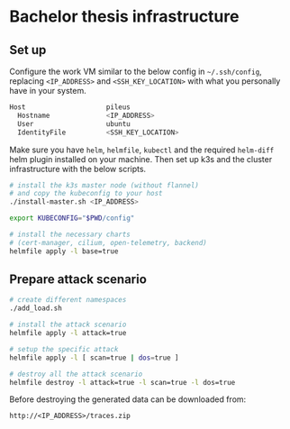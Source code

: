 # Bachelor thesis infrastructure

## Set up

Configure the work VM similar to the below config
in `~/.ssh/config`, replacing `<IP_ADDRESS>` and `<SSH_KEY_LOCATION>` with what you personally
have in your system.

```bash
Host                    pileus
  Hostname              <IP_ADDRESS>
  User                  ubuntu
  IdentityFile          <SSH_KEY_LOCATION>
```

Make sure you have `helm`, `helmfile`, `kubectl` and the required
`helm-diff` helm plugin installed on your machine.
Then set up k3s and the cluster infrastructure with the below scripts.

```bash
# install the k3s master node (without flannel)
# and copy the kubeconfig to your host
./install-master.sh <IP_ADDRESS>

export KUBECONFIG="$PWD/config"

# install the necessary charts
# (cert-manager, cilium, open-telemetry, backend)
helmfile apply -l base=true
```

## Prepare attack scenario

```bash
# create different namespaces
./add_load.sh

# install the attack scenario
helmfile apply -l attack=true

# setup the specific attack
helmfile apply -l [ scan=true | dos=true ]

# destroy all the attack scenario
helmfile destroy -l attack=true -l scan=true -l dos=true
```

Before destroying the generated data can be downloaded from:

```
http://<IP_ADDRESS>/traces.zip
```
